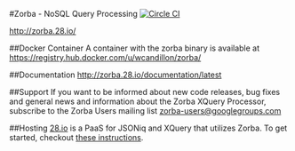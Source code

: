 #Zorba - NoSQL Query Processing [![Circle CI](https://circleci.com/gh/28msec/zorba.svg?style=svg)](https://circleci.com/gh/28msec/zorba)

http://zorba.28.io/

##Docker Container
A container with the zorba binary is available at https://registry.hub.docker.com/u/wcandillon/zorba/

##Documentation
http://zorba.28.io/documentation/latest

##Support
If you want to be informed about new code releases, bug fixes and general news and information about the Zorba XQuery Processor, subscribe to the Zorba Users mailing list [zorba-users@googlegroups.com](mailto:zorba-users@googlegroups.com)

##Hosting
[28.io](http://www.28.io) is a PaaS for JSONiq and XQuery that utilizes Zorba. To get started, checkout [these instructions](https://github.com/28msec/28/blob/master/getting-started.md).
